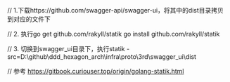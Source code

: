 // 1.下载https://github.com/swagger-api/swagger-ui，将其中的dist目录拷贝到对应的文件下

// 2. 执行go get github.com/rakyll/statik    go install github.com/rakyll/statik

// 3. 切换到swagger_ui目录下，执行statik -src=D:\\github\\ddd_hexagon_arch\\infra\\proto\\3rd\\swagger_ui\\dist


// 参考 https://gitbook.curiouser.top/origin/golang-statik.html